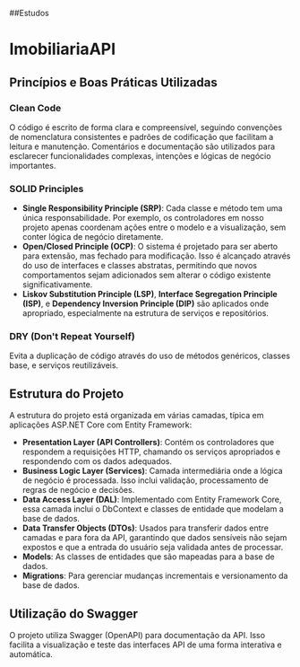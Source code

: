 ##Estudos
# ImobiliariaAPI

## Princípios e Boas Práticas Utilizadas

### Clean Code
O código é escrito de forma clara e compreensível, seguindo convenções de nomenclatura consistentes e padrões de codificação que facilitam a leitura e manutenção. Comentários e documentação são utilizados para esclarecer funcionalidades complexas, intenções e lógicas de negócio importantes.

### SOLID Principles
- **Single Responsibility Principle (SRP)**: Cada classe e método tem uma única responsabilidade. Por exemplo, os controladores em nosso projeto apenas coordenam ações entre o modelo e a visualização, sem conter lógica de negócio diretamente.
- **Open/Closed Principle (OCP)**: O sistema é projetado para ser aberto para extensão, mas fechado para modificação. Isso é alcançado através do uso de interfaces e classes abstratas, permitindo que novos comportamentos sejam adicionados sem alterar o código existente significativamente.
- **Liskov Substitution Principle (LSP)**, **Interface Segregation Principle (ISP)**, e **Dependency Inversion Principle (DIP)** são aplicados onde apropriado, especialmente na estrutura de serviços e repositórios.

### DRY (Don't Repeat Yourself)
Evita a duplicação de código através do uso de métodos genéricos, classes base, e serviços reutilizáveis.

## Estrutura do Projeto

A estrutura do projeto está organizada em várias camadas, típica em aplicações ASP.NET Core com Entity Framework:

- **Presentation Layer (API Controllers)**: Contém os controladores que respondem a requisições HTTP, chamando os serviços apropriados e respondendo com os dados adequados.
- **Business Logic Layer (Services)**: Camada intermediária onde a lógica de negócio é processada. Isso inclui validação, processamento de regras de negócio e decisões.
- **Data Access Layer (DAL)**: Implementado com Entity Framework Core, essa camada inclui o DbContext e classes de entidade que modelam a base de dados.
- **Data Transfer Objects (DTOs)**: Usados para transferir dados entre camadas e para fora da API, garantindo que dados sensíveis não sejam expostos e que a entrada do usuário seja validada antes de processar.
- **Models**: As classes de entidades que são mapeadas para a base de dados.
- **Migrations**: Para gerenciar mudanças incrementais e versionamento da base de dados.

## Utilização do Swagger

O projeto utiliza Swagger (OpenAPI) para documentação da API. Isso facilita a visualização e teste das interfaces API de uma forma interativa e automática.

